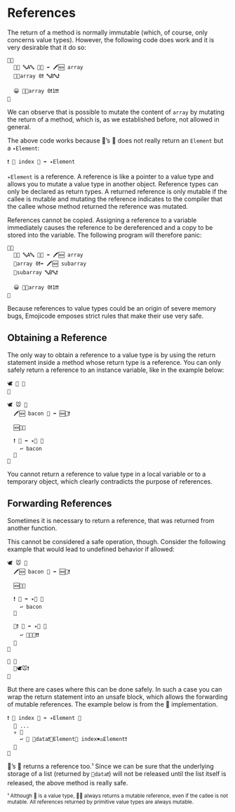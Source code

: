 # References

The return of a method is normally immutable (which, of course, only concerns
value types). However, the
following code does work and it is very desirable that it do so:

```
🏁🍇
  🍨🍨 🔤A🔤 🍆🍆 ➡️ 🖍🆕 array
  🐻🐽array 0❗️ 🔤B🔤❗️

  😀 🐽🐽array 0❗️1❗️❗️
🍉
```

We can observe that is possible to mutate the content of `array`
by mutating the return of a method, which is, as we established before, not
allowed in general.

The above code works because 🍨’s 🐽 does not really return an `Element` but
a `✴️Element`:

```
❗️ 🐽 index 🔢 ➡️ ✴️Element
```

`✴️Element` is a reference. A reference is like a pointer to a value type and
allows you to mutate a value type in another object. Reference types can only be
declared as return types. A returned reference is only mutable if the callee is
mutable and mutating the reference indicates to the compiler that the callee
whose method returned the reference was mutated.

References cannot be copied. Assigning a reference to a variable immediately
causes the reference to be dereferenced and a copy to be stored into the
variable. The following program will therefore panic:

```!
🏁🍇
  🍨🍨 🔤A🔤 🍆🍆 ➡️ 🖍🆕 array
  🐽array 0❗️➡️ 🖍🆕 subarray
  🐻subarray 🔤B🔤❗️

  😀 🐽🐽array 0❗️1❗️❗️
🍉
```

Because references to value types could be an origin of severe memory bugs,
Emojicode emposes strict rules that make their use very safe.

## Obtaining a Reference

The only way to obtain a reference to a value type is by using the return
statement inside a method whose return type is a reference. You can only safely
return a reference to an instance variable, like in the example below:

```
🕊 🥓 🍇
🍉

🕊 🐭 🍇
  🖍🆕 bacon 🥓 ⬅️ 🆕🥓❗️

  🆕🍇🍉

  ❗️ 🍳 ➡️ ✴️🥓 🍇
    ↩️ bacon
  🍉
🍉
```

You cannot return a reference to value type in a local variable or to a
temporary object, which clearly contradicts the purpose of references.

## Forwarding References

Sometimes it is necessary to return a reference, that was returned from another
function.

This cannot be considered a safe operation, though. Consider the following
example that would lead to undefined behavior if allowed:

```!
🕊 🐭 🍇
  🖍🆕 bacon 🥓 ⬅️ 🆕🥓❗️

  🆕🍇🍉

  ❗️ 🍳 ➡️ ✴️🥓 🍇
    ↩️ bacon
  🍉

  🐇❗️ 🍄 ➡️ ✴️🥓 🍇
    ↩️ 🍳🆕🐭❗️❗️
  🍉
🍉

🏁 🍇
  🍄🕊🐭❗️
🍉
```

But there are cases where this can be done safely. In such a case you can
wrap the return statement into an unsafe block, which allows the forwarding
of mutable references. The example below is from the 🍨 implementation.

```
❗️ 🐽 index 🔢 ➡️ ✴️Element 🍇
  💭 ...
  ☣️ 🍇
    ↩️ 🐽 🧠data❗️🐚Element🍆 index✖️⚖️Element❗️
  🍉
🍉
```

🧠’s 🐽 returns a reference too.¹ Since we can be sure that the underlying
storage of a list (returned by `🧠data❗️`) will not be released until the list
itself is released, the above method is really safe.

<small>¹ Although 🧠 is a value type, 🧠🐽 always returns a mutable reference, even if the callee is not mutable. All references returned by primitive value types are always mutable.</small>
